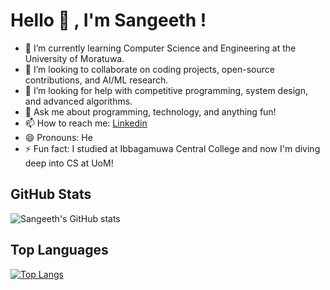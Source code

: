 
# Hello 👋 ,  I'm Sangeeth  !




<!--
**NipunSGeeTH/nipunsgeeth** is a ✨ _special_ ✨ repository because its `README.md` (this file) appears on your GitHub profile.

Here are some ideas to get you started: -->

<!-- - 🔭 I’m currently working on ... -->
- 🌱 I’m currently learning Computer Science and Engineering at the University of Moratuwa.
- 👯 I’m looking to collaborate on coding projects, open-source contributions, and AI/ML research.
- 🤔 I’m looking for help with competitive programming, system design, and advanced algorithms.
- 💬 Ask me about programming, technology, and anything fun!
- 📫 How to reach me: <a href = "https://www.linkedin.com/in/nipunsgeeth?utm_source=share&utm_campaign=share_via&utm_content=profile&utm_medium=android_app">Linkedin </a>
- 😄 Pronouns: He
- ⚡ Fun fact: I studied at Ibbagamuwa Central College and now I'm diving deep into CS at UoM!


## GitHub Stats
![Sangeeth's GitHub stats](https://github-readme-stats.vercel.app/api?username=NipunSGeeTH&show_icons=true&theme=radical)

## Top Languages
[![Top Langs](https://github-readme-stats.vercel.app/api/top-langs/?username=nipunsgeeth&layout=compact&theme=radical)](https://github.com/nipunsgeeth/github-readme-stats)


